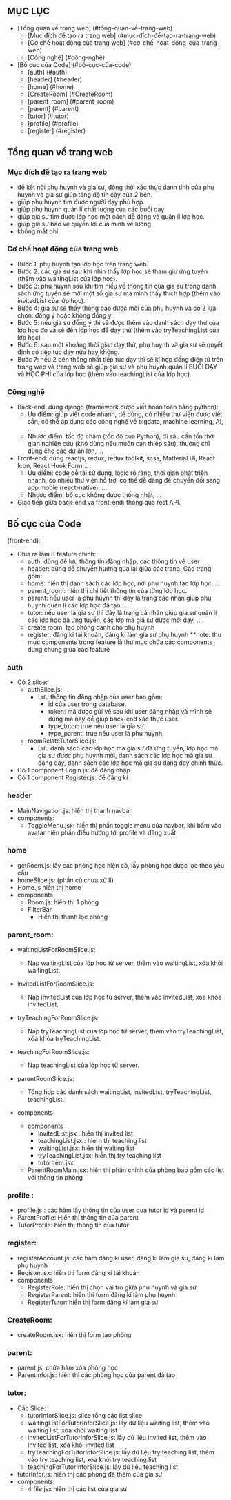 ## MỤC LỤC

- [Tổng quan về trang web] (#tổng-quan-về-trang-web)
  - [Mục đích để tạo ra trang web] (#mục-đích-để-tạo-ra-trang-web)
  - [Cơ chế hoạt động của trang web] (#cơ-chế-hoạt-động-của-trang-web)
  - [Công nghệ] (#công-nghệ)
- [Bố cục của Code] (#bố-cục-của-code)
  - [auth] (#auth)
  - [header] (#header)
  - [home] (#home)
  - [CreateRoom] (#CreateRoom)
  - [parent_room] (#parent_room)
  - [parent] (#parent)
  - [tutor] (#tutor)
  - [profile] (#profile)
  - [register] (#register)

## Tổng quan về trang web

### Mục đích để tạo ra trang web

- để kết nối phụ huynh và gia sư, đồng thời xác thực danh tính của phụ huynh và gia sư giúp tăng độ tin cậy của 2 bên.
- giúp phụ huynh tìm được người dạy phù hợp.
- giúp phụ huynh quản lí chất lượng của các buổi dạy.
- giúp gia sư tìm được lớp học một cách dễ dàng và quản lí lớp học.
- giúp gia sư bảo vệ quyền lợi của mình về lương.
- không mất phí.

### Cơ chế hoạt động của trang web

* Bước 1: phụ huynh tạo lớp học trên trang web.
* Bước 2: các gia sư sau khi nhìn thấy lớp học sẽ tham giư ứng tuyển (thêm vào waitingList của lớp học).
* Bước 3: phụ huynh sau khi tìm hiểu về thông tin của gia sư trong danh sách ứng tuyển sẽ mời một số gia sư mà mình thấy thích hợp (thêm vào invitedList của lớp học).
* Bước 4: gia sư sẽ thấy thông báo được mời của phụ huynh và có 2 lựa chọn: đồng ý hoặc không đồng ý.
* Bước 5: nếu gia sư đồng ý thì sẽ được thêm vào danh sách dạy thử của lớp học đó và sẽ đến lớp học để dạy thử (thêm vào tryTeachingList của lớp học)
* Bước 6: sau một khoảng thời gian dạy thử, phụ huynh và gia sư sẽ quyết định có tiếp tục dạy nữa hay không.
* Bước 7: nếu 2 bên thống nhất tiếp tục dạy thì sẽ kí hợp đồng điện tử trên trang web và trang web sẽ giúp gia sư và phụ huynh quản lí BUỔI DẠY và HỌC PHÍ của lớp học (thêm vào teachingList của lớp học)

### Công nghệ

- Back-end: dùng django (framework được viết hoàn toàn bằng python):
  - Ưu điểm: giúp viết code nhanh, dễ dùng, có nhiều thư viện được viết sẵn, có thể áp dụng các công nghệ về bigdata, machine learning, AI, ...
  - Nhược điểm: tốc độ chậm (tốc độ của Python), đi sâu cần tốn thời gian nghiên cứu (khó dùng nếu muốn can thiệp sâu), thường chỉ dùng cho các dự án lớn, ...
- Front-end: dùng reactjs, redux, redux toolkit, scss, Matterial Ui,  React Icon, React Hook Form... :
  - Ưu điểm: code dễ tái sử dụng, logic rõ ràng, thời gian phát triển nhanh, có nhiều thư viện hỗ trợ, có thể dễ dàng để chuyển đổi sang app mobie (react-native), ...
  - Nhược điểm: bố cục không được thống nhất, ...
- Giao tiếp giữa back-end và front-end: thông qua rest API.

## Bố cục của Code

(front-end):

- Chia ra làm 8 feature chính:
  - auth: dùng để lưu thông tin đăng nhập, các thông tin về user
  - header: dùng để chuyển hướng qua lại giữa các trang.
    Các trang gồm:
  - home: hiển thị danh sách các lớp học, nơi phụ huynh tạo lớp học, ...
  - parent_room: hiển thị chi tiết thông tin của từng lớp học.
  - parent: nếu user là phụ huynh thì đây là trang các nhân giúp phụ huynh quản lí các lớp học đã tạo, ...
  - tutor: nếu user là gia sư thì đây là trang cá nhân giúp gia sư quản lí các lớp học đã ứng tuyển, các lớp mà gia sư được mời dạy, ...
  - create room: tạo phòng dành cho phụ huynh
  - register: đăng kí tài khoản, đăng kí làm gia sư phụ huynh
**note: thư mục components trong feature là thư mục chứa các components dùng chung giữa các feature
### auth

- Có 2 slice:
  - authSlice.js:
    - Lưu thông tin đăng nhập của user bao gồm:
      - id của user trong database.
      - token: mã được gửi về sau khi user đăng nhập và mình sẽ dùng mã này để giúp back-end xác thực user.
      - type_tutor: true nếu user là gia sư.
      - type_parent: true nếu user là phụ huynh.
  - roomRelateTutorSlice.js:
    - Lưu danh sách các lớp học mà gia sư đã ứng tuyển, lớp học mà gia sư được phụ huynh mời, danh sách các lớp học mà gia sư đang dạy, danh sách các lớp học mà gia sư dang dạy chính thức.
- Có 1 component Login.js: để đăng nhập
- Có 1 component Register.js: để đăng kí

### header
  - MainNavigation.js: hiển thị thanh navbar 
  - components: 
    - ToggleMenu.jsx: hiển thị phần toggle menu của navbar, khi bấm vào avatar hiện phần điều hướng tới profile và đăng xuất
### home
  - getRoom.js: lấy các phòng học hiện có, lấy phòng học được lọc theo yêu cầu
  - homeSlice.js: (phần cũ chưa xử lí)
  - Home.js hiển thị home
  - components
    - Room.js: hiển thị 1 phòng
    - FilterBar
      - Hiển thị thanh lọc phòng
### parent_room:
  - waitingListForRoomSlice.js:
    - Nạp waitingList của lớp học từ server, thêm vào waitingList, xóa khỏi waitingList.

  - invitedListForRoomSlice.js:
    - Nạp invitedList của lớp học từ server, thêm vào invitedList, xóa khỏa invitedList.

  - tryTeachingForRoomSlice.js:
    - Nạp tryTeachingList của lớp học từ server, thêm vào tryTeachingList, xóa khỏa tryTeachingList.

  - teachingForRoomSlice.js:
    - Nạp teachingList của lớp học từ server.

  - parentRoomSlice.js:
    - Tổng hợp các danh sách waitingList, invitedList, tryTeachingList, teachingList.
  - components
    - components
      - invitedList.jsx : hiển thị invited list
      - teachingList.jsx : hiern thị teaching list
      - waitingList.jsx: hiển thị waiting list
      - tryTeachingList.jsx: hiển thị try teaching list
      - tutorItem.jsx
    - ParentRoomMain.jsx: hiển thị phần chính của phòng bao gồm các list với thông tin phòng

### profile :
 - profile.js : các hàm lấy thông tin của user qua tutor id và parent id
 - ParentProfile: Hiển thị thông tin của parent
 - TutorProfile: hiển thị thông tin của tutor

### register: 
  - registerAccount.js: các hàm đăng kí user, đăng kí làm gia sư, đăng kí làm phụ huynh
  - Register.jsx: hiển thị form đăng kí tài khoản
  - components
    - RegisterRole: hiển thị chọn vai trò giữa phụ huynh và gia sư
    - RegisterParent: hiển thị form đăng kí làm phụ huynh
    - RegisterTutor: hiển thị form đăng kí làm gia sư

### CreateRoom:
  - createRoom.jsx: hiển thị form tạo phòng

### parent:
  - parent.js: chứa hàm xóa phòng học
  - ParentInfor.js: hiển thị các phòng học của parent đã tạo

### tutor:
  - Các Slice:
    - tutorInforSlice.js: slice tổng các list slice
    - waitingListForTutorInforSlice.js: lấy dữ liệu waiting list, thêm vào waiting list, xóa khỏi waiting list
    - invitedListForTutorInforSlice.js: lấy dữ liệu invited list, thêm vào invited list, xóa khỏi invited list
    - tryTeachingForTutorInforSlice.js: lấy dữ liệu try teaching list, thêm vào try teaching list,
    xóa khỏi try teaching list
    - teachingForTutorInforSlice.js: lấy dữ liệu teaching list
  - tutorInfor.js: hiển thị các phòng đã thêm của gia sư
  - components: 
    - 4 file jsx hiển thị các list của gia sư
  